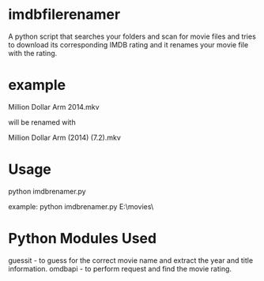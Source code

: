 imdbfilerenamer
===============

A python script that searches your folders and scan for movie files and tries to download 
its corresponding IMDB rating and it renames your movie file with the rating.

example
=======
Million Dollar Arm 2014.mkv 

will be renamed with 

Million Dollar Arm (2014) (7.2).mkv

Usage
=====

python imdbrenamer.py <PATH TO YOUR MOVIES FOLDER>

example:
python imdbrenamer.py E:\movies\

Python Modules Used
===================
guessit - to guess for the correct movie name and extract the year and title information.
omdbapi - to perform request and find the movie rating.